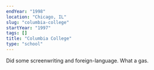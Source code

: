 ```yaml
---
endYear: "1998"
location: "Chicago, IL"
slug: "columbia-college"
startYear: "1997"
tags: []
title: "Columbia College"
type: "school"
---
```

Did some screenwriting and foreign-language.  What a gas.